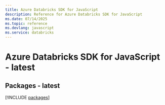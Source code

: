 ```yaml
---
title: Azure Databricks SDK for JavaScript
description: Reference for Azure Databricks SDK for JavaScript
ms.date: 07/14/2025
ms.topic: reference
ms.devlang: javascript
ms.service: databricks
---
```

# Azure Databricks SDK for JavaScript - latest
## Packages - latest
[!INCLUDE [packages](databricks-index.md)]